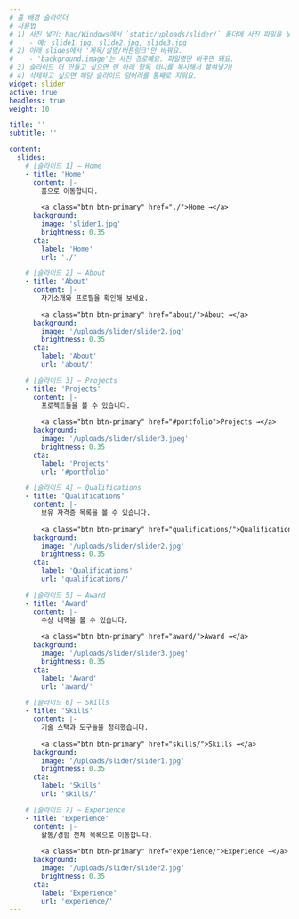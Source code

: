 ```yaml
---
# 홈 배경 슬라이더
# 사용법
# 1) 사진 넣기: Mac/Windows에서 `static/uploads/slider/` 폴더에 사진 파일을 넣어요.
#    - 예: slide1.jpg, slide2.jpg, slide3.jpg
# 2) 아래 slides에서 '제목/설명/버튼링크'만 바꿔요.
#    - 'background.image'는 사진 경로예요. 파일명만 바꾸면 돼요.
# 3) 슬라이드 더 만들고 싶으면 맨 아래 항목 하나를 복사해서 붙여넣기!
# 4) 삭제하고 싶으면 해당 슬라이드 덩어리를 통째로 지워요.
widget: slider
active: true
headless: true
weight: 10

title: ''
subtitle: ''

content:
  slides:
    # [슬라이드 1] — Home
    - title: 'Home'
      content: |-
        홈으로 이동합니다.
        
        <a class="btn btn-primary" href="./">Home →</a>
      background:
        image: 'slider1.jpg'  
        brightness: 0.35                    
      cta:
        label: 'Home'
        url: './'

    # [슬라이드 2] — About
    - title: 'About'
      content: |-
        자기소개와 프로필을 확인해 보세요.
        
        <a class="btn btn-primary" href="about/">About →</a>
      background:
        image: '/uploads/slider/slider2.jpg'
        brightness: 0.35
      cta:
        label: 'About'
        url: 'about/'

    # [슬라이드 3] — Projects
    - title: 'Projects'
      content: |-
        프로젝트들을 볼 수 있습니다.
        
        <a class="btn btn-primary" href="#portfolio">Projects →</a>
      background:
        image: '/uploads/slider/slider3.jpeg'
        brightness: 0.35
      cta:
        label: 'Projects'
        url: '#portfolio'

    # [슬라이드 4] — Qualifications
    - title: 'Qualifications'
      content: |-
        보유 자격증 목록을 볼 수 있습니다.
        
        <a class="btn btn-primary" href="qualifications/">Qualifications →</a>
      background:
        image: '/uploads/slider/slider2.jpg'
        brightness: 0.35
      cta:
        label: 'Qualifications'
        url: 'qualifications/'

    # [슬라이드 5] — Award
    - title: 'Award'
      content: |-
        수상 내역을 볼 수 있습니다.
        
        <a class="btn btn-primary" href="award/">Award →</a>
      background:
        image: '/uploads/slider/slider3.jpeg'
        brightness: 0.35
      cta:
        label: 'Award'
        url: 'award/'

    # [슬라이드 6] — Skills
    - title: 'Skills'
      content: |-
        기술 스택과 도구들을 정리했습니다.
        
        <a class="btn btn-primary" href="skills/">Skills →</a>
      background:
        image: '/uploads/slider/slider1.jpg'
        brightness: 0.35
      cta:
        label: 'Skills'
        url: 'skills/'

    # [슬라이드 7] — Experience
    - title: 'Experience'
      content: |-
        활동/경험 전체 목록으로 이동합니다.
        
        <a class="btn btn-primary" href="experience/">Experience →</a>
      background:
        image: '/uploads/slider/slider2.jpg'
        brightness: 0.35
      cta:
        label: 'Experience'
        url: 'experience/'
---
```

